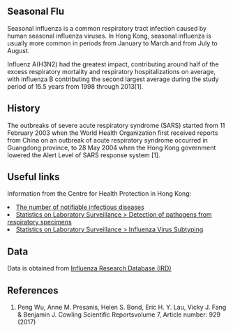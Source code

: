 ## Seasonal Flu

Seasonal influenza is a common respiratory tract infection caused by human seasonal influenza viruses. In Hong Kong, seasonal influenza  is usually more common in periods from January to March and from July to August.

Influenz A(H3N2) had the greatest impact, contributing around half of the excess respiratory mortality and respiratory
hospitalizations on average, with influenza B contributing the second largest average during the study period of
15.5 years from 1998 through 2013<a class="ptr">[1]</a>.

## History
The outbreaks of severe acute respiratory syndrome (SARS) started from 11 February 2003 when the World Health Organization first received reports from China on an outbreak of acute respiratory syndrome occurred in Guangdong province, to 28 May 2004 when the Hong Kong government lowered the Alert Level of SARS response system <a class="ptr">[1]</a>.

## Useful links

Information from the Centre for Health Protection in Hong Kong:

<li><a href='https://www.chp.gov.hk/en/static/24012.html'>The number of notifiable infectious diseases</a>
<li><a href='https://www.chp.gov.hk/en/statistics/data/10/641/642/2274.html'>Statistics on Laboratory Surveillance > Detection of pathogens from respiratory specimens</a>
<li><a href='https://www.chp.gov.hk/en/statistics/data/10/641/643/2275.html'>Statistics on Laboratory Surveillance > Influenza Virus Subtyping</a>
  
## Data
Data is obtained from <a href='https://www.fludb.org/brc/influenza_sequence_search_segment_display.spg?method=ShowCleanSearch&decorator=influenza'>Influenza Research Database (IRD)</a>

## References
<ol id="references">
        <li>Peng Wu, Anne M. Presanis, Helen S. Bond, Eric H. Y. Lau, Vicky J. Fang & Benjamin J. Cowling 
            Scientific Reportsvolume 7, Article number: 929 (2017) </li>
</ol>  
